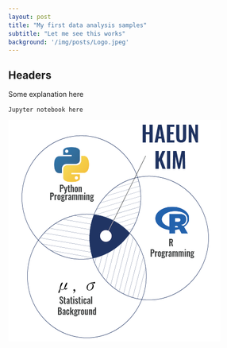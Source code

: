 ```yaml
---
layout: post
title: "My first data analysis samples"
subtitle: "Let me see this works"
background: '/img/posts/Logo.jpeg'
---
```


## Headers

Some explanation here

```
Jupyter notebook here
```

![My random image](\img\posts\firstpost\vd.png)